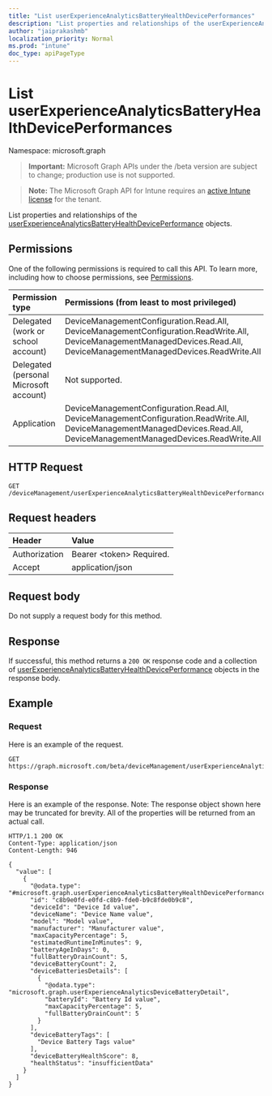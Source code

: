 ```yaml
---
title: "List userExperienceAnalyticsBatteryHealthDevicePerformances"
description: "List properties and relationships of the userExperienceAnalyticsBatteryHealthDevicePerformance objects."
author: "jaiprakashmb"
localization_priority: Normal
ms.prod: "intune"
doc_type: apiPageType
---
```


# List userExperienceAnalyticsBatteryHealthDevicePerformances

Namespace: microsoft.graph

> **Important:** Microsoft Graph APIs under the /beta version are subject to change; production use is not supported.

> **Note:** The Microsoft Graph API for Intune requires an [active Intune license](https://go.microsoft.com/fwlink/?linkid=839381) for the tenant.

List properties and relationships of the [userExperienceAnalyticsBatteryHealthDevicePerformance](../resources/intune-devices-userexperienceanalyticsbatteryhealthdeviceperformance.md) objects.

## Permissions
One of the following permissions is required to call this API. To learn more, including how to choose permissions, see [Permissions](/graph/permissions-reference).

|Permission type|Permissions (from least to most privileged)|
|:---|:---|
|Delegated (work or school account)|DeviceManagementConfiguration.Read.All, DeviceManagementConfiguration.ReadWrite.All, DeviceManagementManagedDevices.Read.All, DeviceManagementManagedDevices.ReadWrite.All|
|Delegated (personal Microsoft account)|Not supported.|
|Application|DeviceManagementConfiguration.Read.All, DeviceManagementConfiguration.ReadWrite.All, DeviceManagementManagedDevices.Read.All, DeviceManagementManagedDevices.ReadWrite.All|

## HTTP Request
<!-- {
  "blockType": "ignored"
}
-->
``` http
GET /deviceManagement/userExperienceAnalyticsBatteryHealthDevicePerformance
```

## Request headers
|Header|Value|
|:---|:---|
|Authorization|Bearer &lt;token&gt; Required.|
|Accept|application/json|

## Request body
Do not supply a request body for this method.

## Response
If successful, this method returns a `200 OK` response code and a collection of [userExperienceAnalyticsBatteryHealthDevicePerformance](../resources/intune-devices-userexperienceanalyticsbatteryhealthdeviceperformance.md) objects in the response body.

## Example

### Request
Here is an example of the request.
``` http
GET https://graph.microsoft.com/beta/deviceManagement/userExperienceAnalyticsBatteryHealthDevicePerformance
```

### Response
Here is an example of the response. Note: The response object shown here may be truncated for brevity. All of the properties will be returned from an actual call.
``` http
HTTP/1.1 200 OK
Content-Type: application/json
Content-Length: 946

{
  "value": [
    {
      "@odata.type": "#microsoft.graph.userExperienceAnalyticsBatteryHealthDevicePerformance",
      "id": "c8b9e0fd-e0fd-c8b9-fde0-b9c8fde0b9c8",
      "deviceId": "Device Id value",
      "deviceName": "Device Name value",
      "model": "Model value",
      "manufacturer": "Manufacturer value",
      "maxCapacityPercentage": 5,
      "estimatedRuntimeInMinutes": 9,
      "batteryAgeInDays": 0,
      "fullBatteryDrainCount": 5,
      "deviceBatteryCount": 2,
      "deviceBatteriesDetails": [
        {
          "@odata.type": "microsoft.graph.userExperienceAnalyticsDeviceBatteryDetail",
          "batteryId": "Battery Id value",
          "maxCapacityPercentage": 5,
          "fullBatteryDrainCount": 5
        }
      ],
      "deviceBatteryTags": [
        "Device Battery Tags value"
      ],
      "deviceBatteryHealthScore": 8,
      "healthStatus": "insufficientData"
    }
  ]
}
```
